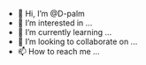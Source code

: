 - 👋 Hi, I’m @D-palm
- 👀 I’m interested in ...
- 🌱 I’m currently learning ...
- 💞️ I’m looking to collaborate on ...
- 📫 How to reach me ...

<!---
D-palm/D-palm is a ✨ special ✨ repository because its `README.md` (this file) appears on your GitHub profile.
You can click the Preview link to take a look at your changes.
--->
